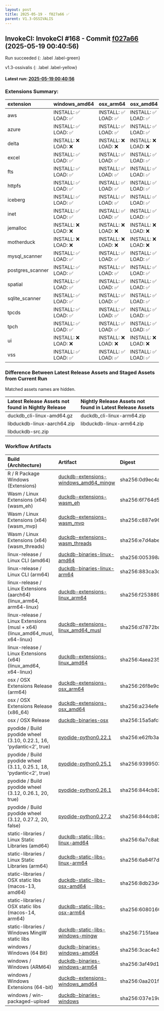 ```yaml
---
layout: post
title: 2025-05-19 - f027a66 ✅
parent: V1.3-OSSIVALIS
---
```



## InvokeCI: InvokeCI #168 - Commit [f027a66](https://github.com/duckdb/duckdb/actions/runs/15101775070) (2025-05-19 00:40:56)
 Run succeeded
{: .label .label-green}

v1.3-ossivalis
{: .label .label-yellow}

#### Latest run: [ 2025-05-19 00:40:56 ](https://github.com/duckdb/duckdb/actions/runs/15101775070)

### Extensions Summary:

| extension        | windows_amd64      | osx_arm64          | osx_amd64          | linux_amd64        | linux_arm64        |
|:-----------------|:-------------------|:-------------------|:-------------------|:-------------------|:-------------------|
| aws              | INSTALL: ✅ LOAD: ✅ | INSTALL: ✅ LOAD: ✅ | INSTALL: ✅ LOAD: ✅ | INSTALL: ✅ LOAD: ✅ | INSTALL: ✅ LOAD: ✅ |
| azure            | INSTALL: ✅ LOAD: ✅ | INSTALL: ✅ LOAD: ✅ | INSTALL: ✅ LOAD: ✅ | INSTALL: ✅ LOAD: ✅ | INSTALL: ✅ LOAD: ✅ |
| delta            | INSTALL: ❌ LOAD: ❌ | INSTALL: ❌ LOAD: ❌ | INSTALL: ❌ LOAD: ❌ | INSTALL: ❌ LOAD: ❌ | INSTALL: ❌ LOAD: ❌ |
| excel            | INSTALL: ✅ LOAD: ✅ | INSTALL: ✅ LOAD: ✅ | INSTALL: ✅ LOAD: ✅ | INSTALL: ✅ LOAD: ✅ | INSTALL: ✅ LOAD: ✅ |
| fts              | INSTALL: ✅ LOAD: ✅ | INSTALL: ✅ LOAD: ✅ | INSTALL: ✅ LOAD: ✅ | INSTALL: ✅ LOAD: ✅ | INSTALL: ✅ LOAD: ✅ |
| httpfs           | INSTALL: ✅ LOAD: ✅ | INSTALL: ✅ LOAD: ✅ | INSTALL: ✅ LOAD: ✅ | INSTALL: ✅ LOAD: ✅ | INSTALL: ✅ LOAD: ✅ |
| iceberg          | INSTALL: ✅ LOAD: ✅ | INSTALL: ✅ LOAD: ✅ | INSTALL: ✅ LOAD: ✅ | INSTALL: ✅ LOAD: ✅ | INSTALL: ✅ LOAD: ✅ |
| inet             | INSTALL: ✅ LOAD: ✅ | INSTALL: ✅ LOAD: ✅ | INSTALL: ✅ LOAD: ✅ | INSTALL: ✅ LOAD: ✅ | INSTALL: ✅ LOAD: ✅ |
| jemalloc         | INSTALL: ❌ LOAD: ❌ | INSTALL: ❌ LOAD: ❌ | INSTALL: ❌ LOAD: ❌ |                    |                    |
| motherduck       | INSTALL: ❌ LOAD: ❌ | INSTALL: ❌ LOAD: ❌ | INSTALL: ❌ LOAD: ❌ | INSTALL: ❌ LOAD: ❌ | INSTALL: ❌ LOAD: ❌ |
| mysql_scanner    | INSTALL: ✅ LOAD: ✅ | INSTALL: ✅ LOAD: ✅ | INSTALL: ✅ LOAD: ✅ | INSTALL: ✅ LOAD: ✅ | INSTALL: ✅ LOAD: ✅ |
| postgres_scanner | INSTALL: ✅ LOAD: ✅ | INSTALL: ✅ LOAD: ✅ | INSTALL: ✅ LOAD: ✅ | INSTALL: ✅ LOAD: ✅ | INSTALL: ✅ LOAD: ✅ |
| spatial          | INSTALL: ✅ LOAD: ✅ | INSTALL: ✅ LOAD: ✅ | INSTALL: ✅ LOAD: ✅ | INSTALL: ✅ LOAD: ✅ | INSTALL: ✅ LOAD: ✅ |
| sqlite_scanner   | INSTALL: ✅ LOAD: ✅ | INSTALL: ✅ LOAD: ✅ | INSTALL: ✅ LOAD: ✅ | INSTALL: ✅ LOAD: ✅ | INSTALL: ✅ LOAD: ✅ |
| tpcds            | INSTALL: ✅ LOAD: ✅ | INSTALL: ✅ LOAD: ✅ | INSTALL: ✅ LOAD: ✅ | INSTALL: ✅ LOAD: ✅ | INSTALL: ✅ LOAD: ✅ |
| tpch             | INSTALL: ✅ LOAD: ✅ | INSTALL: ✅ LOAD: ✅ | INSTALL: ✅ LOAD: ✅ | INSTALL: ✅ LOAD: ✅ | INSTALL: ✅ LOAD: ✅ |
| ui               | INSTALL: ❌ LOAD: ❌ | INSTALL: ❌ LOAD: ❌ | INSTALL: ❌ LOAD: ❌ | INSTALL: ❌ LOAD: ❌ | INSTALL: ❌ LOAD: ❌ |
| vss              | INSTALL: ✅ LOAD: ✅ | INSTALL: ✅ LOAD: ✅ | INSTALL: ✅ LOAD: ✅ | INSTALL: ✅ LOAD: ✅ | INSTALL: ✅ LOAD: ✅ |

### Difference Between Latest Release Assets and Staged Assets from Current Run
Matched assets names are hidden.

| Latest Release Assets not found in Nightly Release   | Nightly Release Assets not found in Latest Release Assets   |
|:-----------------------------------------------------|:------------------------------------------------------------|
| duckdb_cli-linux-amd64.gz                            | duckdb_cli-linux-arm64.zip                                  |
| libduckdb-linux-aarch64.zip                          | libduckdb-linux-arm64.zip                                   |
| libduckdb-src.zip                                    |                                                             |

### Workflow Artifacts

| Build (Architecture)                                                        | Artifact                                                                                                                | Digest                                                                  |
|:----------------------------------------------------------------------------|:------------------------------------------------------------------------------------------------------------------------|:------------------------------------------------------------------------|
| R / R Package Windows (Extensions)                                          | [duckdb-extensions-windows_amd64_mingw](https://github.com/duckdb/duckdb/actions/runs/15101775070/artifacts/3148569056) | sha256:0d9ec4a16ca74f2f200fc957f3c81744f7fa3f9e89947c65fd04adc539e23dca |
| Wasm / Linux Extensions (x64) (wasm_eh)                                     | [duckdb-extensions-wasm_eh](https://github.com/duckdb/duckdb/actions/runs/15101775070/artifacts/3148194248)             | sha256:6f764d5526f26ffd3fdc82388e0bd3e8a0af99961b0ca75378187672943fb5f3 |
| Wasm / Linux Extensions (x64) (wasm_mvp)                                    | [duckdb-extensions-wasm_mvp](https://github.com/duckdb/duckdb/actions/runs/15101775070/artifacts/3148203467)            | sha256:c887e96d1056b3547728b1cc19e50f08315dfcd53e58906986fc1df703fcd2c5 |
| Wasm / Linux Extensions (x64) (wasm_threads)                                | [duckdb-extensions-wasm_threads](https://github.com/duckdb/duckdb/actions/runs/15101775070/artifacts/3148196599)        | sha256:e7d4abe6865066f61b72a219bc1862ab45b8b11e6d4a20afe6faad13d40d6948 |
| linux-release / Linux CLI (amd64)                                           | [duckdb-binaries-linux-amd64](https://github.com/duckdb/duckdb/actions/runs/15101775070/artifacts/3148207854)           | sha256:005398a16023e16602cf8248cc1bd594e701232620909c3d141953c9bb418228 |
| linux-release / Linux CLI (arm64)                                           | [duckdb-binaries-linux-arm64](https://github.com/duckdb/duckdb/actions/runs/15101775070/artifacts/3148207996)           | sha256:883ca3ce3d4f6a8f4c732c5a8bff8150497700eb7b2fd84e757f1bc67323d546 |
| linux-release / Linux Extensions (aarch64) (linux_arm64, arm64-linux)       | [duckdb-extensions-linux_arm64](https://github.com/duckdb/duckdb/actions/runs/15101775070/artifacts/3148282347)         | sha256:f253889c1d8e7123aa3694ba8ae0a408c032daebfd0ab4ed554e27ddcbd5e12d |
| linux-release / Linux Extensions (musl + x64) (linux_amd64_musl, x64-linux) | [duckdb-extensions-linux_amd64_musl](https://github.com/duckdb/duckdb/actions/runs/15101775070/artifacts/3148229436)    | sha256:d7872bc5840ae2811bbc422fb618e795cd4c88c1b2b96ef5d24dbbc23607fff9 |
| linux-release / Linux Extensions (x64) (linux_amd64, x64-linux)             | [duckdb-extensions-linux_amd64](https://github.com/duckdb/duckdb/actions/runs/15101775070/artifacts/3148149753)         | sha256:4aea2358675fc874da05c8822d4d588da8d8b2f255b006c28b3599a585717267 |
| osx / OSX Extensions Release (arm64)                                        | [duckdb-extensions-osx_arm64](https://github.com/duckdb/duckdb/actions/runs/15101775070/artifacts/3148261165)           | sha256:26f8e9c88d6c194fb5b0ade1b27f985e86fd90beb6110407ee7f3d19098e7d3c |
| osx / OSX Extensions Release (x86_64)                                       | [duckdb-extensions-osx_amd64](https://github.com/duckdb/duckdb/actions/runs/15101775070/artifacts/3148273101)           | sha256:a234efe79a922aa76de8350abdab32419bb856de01bcd83e6bce168ad395926a |
| osx / OSX Release                                                           | [duckdb-binaries-osx](https://github.com/duckdb/duckdb/actions/runs/15101775070/artifacts/3148147832)                   | sha256:15a5afcb392fb2f61fd0c72804ce269479c96d0db36b3724487da9eaf8970870 |
| pyodide / Build pyodide wheel (3.10, 0.22.1, 16, 'pydantic<2', true)        | [pyodide-python0.22.1](https://github.com/duckdb/duckdb/actions/runs/15101775070/artifacts/3148124362)                  | sha256:e62fb3a7023c03614ee41a4fe345bda5e7d21130638c35d5cd654d1f1e2d7647 |
| pyodide / Build pyodide wheel (3.11, 0.25.1, 18, 'pydantic<2', true)        | [pyodide-python0.25.1](https://github.com/duckdb/duckdb/actions/runs/15101775070/artifacts/3148119889)                  | sha256:9399503a031de4e2e5625dc0604904a53e6c4b3ce0c846fade8c0853914f75bb |
| pyodide / Build pyodide wheel (3.12, 0.26.1, 20, true)                      | [pyodide-python0.26.1](https://github.com/duckdb/duckdb/actions/runs/15101775070/artifacts/3148121347)                  | sha256:844cb8279afa35e26cf84b4ca70549531210c8dc161adfbeea88bf71316b95df |
| pyodide / Build pyodide wheel (3.12, 0.27.2, 20, false)                     | [pyodide-python0.27.2](https://github.com/duckdb/duckdb/actions/runs/15101775070/artifacts/3148121190)                  | sha256:844cb8279afa35e26cf84b4ca70549531210c8dc161adfbeea88bf71316b95df |
| static-libraries / Linux Static Libraries (amd64)                           | [duckdb-static-libs-linux-amd64](https://github.com/duckdb/duckdb/actions/runs/15101775070/artifacts/3148141669)        | sha256:6a7c8ab349db973a2135876e74ee1279f0b09188f4502fde118d11588f753061 |
| static-libraries / Linux Static Libraries (arm64)                           | [duckdb-static-libs-linux-arm64](https://github.com/duckdb/duckdb/actions/runs/15101775070/artifacts/3148143961)        | sha256:6a84f7d0c0b3dfd0e8e5635ae2e7b499b3c0946b37c1fc127afb9baa63e2d02c |
| static-libraries / OSX static libs (macos-13, amd64)                        | [duckdb-static-libs-osx-amd64](https://github.com/duckdb/duckdb/actions/runs/15101775070/artifacts/3148136296)          | sha256:8db23d4b046b0e0de8a0f0f489524f5fa389c708abf056d273066e4c1ca1efbd |
| static-libraries / OSX static libs (macos-14, arm64)                        | [duckdb-static-libs-osx-arm64](https://github.com/duckdb/duckdb/actions/runs/15101775070/artifacts/3148105273)          | sha256:6080160edce80cce3b3875da710a99f9f297f85560428cab5a1adfb1af6f2c9f |
| static-libraries / Windows MingW static libs                                | [duckdb-static-libs-windows-mingw](https://github.com/duckdb/duckdb/actions/runs/15101775070/artifacts/3148241536)      | sha256:715faeaf0075132c1c8a09f34e8dbbfdac633592e4429d40cad873fcd97a8076 |
| windows / Windows (64 Bit)                                                  | [duckdb-binaries-windows-amd64](https://github.com/duckdb/duckdb/actions/runs/15101775070/artifacts/3148189508)         | sha256:3cac4e361de9875e4652affe556eb0e095f9225bcad9561ed63cff59318e1ba7 |
| windows / Windows (ARM64)                                                   | [duckdb-binaries-windows-arm64](https://github.com/duckdb/duckdb/actions/runs/15101775070/artifacts/3148245118)         | sha256:3af49d133ebf3687aef67478d01c29cdf3f9a68c78591ff89499d6a5b7dfe35e |
| windows / Windows Extensions (64-bit)                                       | [duckdb-extensions-windows_amd64](https://github.com/duckdb/duckdb/actions/runs/15101775070/artifacts/3148648664)       | sha256:0aa201fe3e4b10de75cc32e3955924a30567a0eb2644db4ea0602a960656a1ee |
| windows / win-packaged-upload                                               | [duckdb-binaries-windows](https://github.com/duckdb/duckdb/actions/runs/15101775070/artifacts/3148246084)               | sha256:037e19c67bd6a038a64dd36758bbd91b3065b98001473ab531bfa2007760b65d |
